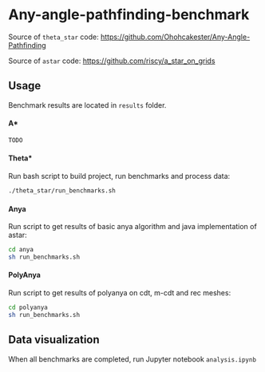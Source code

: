 # Any-angle-pathfinding-benchmark

Source of `theta_star` code: https://github.com/Ohohcakester/Any-Angle-Pathfinding 

Source of `astar` code: https://github.com/riscy/a_star_on_grids

## Usage

Benchmark results are located in `results` folder.

#### A*

```bash
TODO
```

#### Theta*
Run bash script to build project, run benchmarks and process data:
```bash
./theta_star/run_benchmarks.sh 
```

#### Anya
Run script to get results of basic anya algorithm and java implementation of astar:
```bash
cd anya
sh run_benchmarks.sh
```

#### PolyAnya
Run script to get results of polyanya on cdt, m-cdt and rec meshes:
```bash
cd polyanya
sh run_benchmarks.sh
```

## Data visualization

When all benchmarks are completed, run Jupyter notebook `analysis.ipynb`
